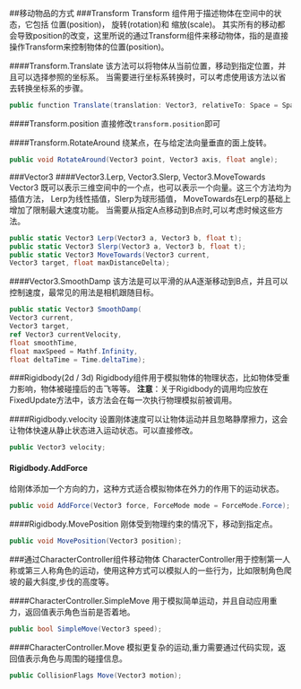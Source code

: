 ##移动物品的方式
###Transform
Transform 组件用于描述物体在空间中的状态，它包括 位置(position)， 旋转(rotation)和 缩放(scale)。 其实所有的移动都会导致position的改变，这里所说的通过Transform组件来移动物体，指的是直接操作Transform来控制物体的位置(position)。

####Transform.Translate
该方法可以将物体从当前位置，移动到指定位置，并且可以选择参照的坐标系。 当需要进行坐标系转换时，可以考虑使用该方法以省去转换坐标系的步骤。
```cs
public function Translate(translation: Vector3, relativeTo: Space = Space.Self): void;
```
####Transform.position
直接修改`transform.position`即可

####Transform.RotateAround
绕某点，在与给定法向量垂直的面上旋转。
```cs
public void RotateAround(Vector3 point, Vector3 axis, float angle);
```

###Vector3
####Vector3.Lerp, Vector3.Slerp, Vector3.MoveTowards
Vector3 既可以表示三维空间中的一个点，也可以表示一个向量。这三个方法均为插值方法， Lerp为线性插值，Slerp为球形插值， MoveTowards在Lerp的基础上增加了限制最大速度功能。 当需要从指定A点移动到B点时,可以考虑时候这些方法。
```cs
public static Vector3 Lerp(Vector3 a, Vector3 b, float t);
public static Vector3 Slerp(Vector3 a, Vector3 b, float t);
public static Vector3 MoveTowards(Vector3 current,
Vector3 target, float maxDistanceDelta);
```
####Vector3.SmoothDamp
该方法是可以平滑的从A逐渐移动到B点，并且可以控制速度，最常见的用法是相机跟随目标。
```cs
public static Vector3 SmoothDamp(
Vector3 current,
Vector3 target,
ref Vector3 currentVelocity,
float smoothTime,
float maxSpeed = Mathf.Infinity,
float deltaTime = Time.deltaTime);
```

###Rigidbody(2d / 3d)
Rigidbody组件用于模拟物体的物理状态，比如物体受重力影响，物体被碰撞后的击飞等等。
**注意**：关于Rigidbody的调用均应放在FixedUpdate方法中，该方法会在每一次执行物理模拟前被调用。

####Rigidbody.velocity
设置刚体速度可以让物体运动并且忽略静摩擦力，这会让物体快速从静止状态进入运动状态。可以直接修改。
```cs
public Vector3 velocity;
```

#### Rigidbody.AddForce
给刚体添加一个方向的力，这种方式适合模拟物体在外力的作用下的运动状态。
```cs
public void AddForce(Vector3 force, ForceMode mode = ForceMode.Force);
```

####Rigidbody.MovePosition
刚体受到物理约束的情况下，移动到指定点。
```cs
public void MovePosition(Vector3 position);
```

###通过CharacterController组件移动物体
CharacterController用于控制第一人称或第三人称角色的运动，使用这种方式可以模拟人的一些行为，比如限制角色爬坡的最大斜度,步伐的高度等。

####CharacterController.SimpleMove
用于模拟简单运动，并且自动应用重力，返回值表示角色当前是否着地。
```cs
public bool SimpleMove(Vector3 speed);
```

####CharacterController.Move
模拟更复杂的运动,重力需要通过代码实现，返回值表示角色与周围的碰撞信息。
```cs
public CollisionFlags Move(Vector3 motion);
```
